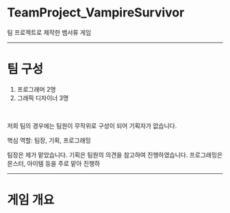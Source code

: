 # TeamProject_VampireSurvivor
팀 프로젝트로 제작한 뱀서류 게임

---
# 팀 구성
1. 프로그래머 2명
2. 그래픽 디자이너 3명
<br />

  저희 팀의 경우에는 팀원이 무작위로 구성이 되어 기획자가 없습니다.
  
  
  핵심 역할: 팀장, 기획, 프로그래밍

  팀장은 제가 맡았습니다.
  기획은 팀원의 의견을 참고하여 진행하였습니다.
  프로그래밍은 몬스터, 아이템 등을 주로 맡아 진행하

  
---
# 게임 개요
